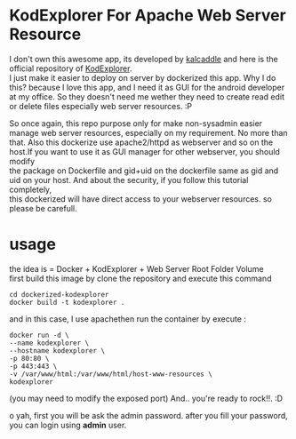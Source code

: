 # KodExplorer For Apache Web Server Resource
I don't own this awesome app, its developed by <a href="https://github.com/kalcaddle/">kalcaddle</a> and here is the official repository of <a href="https://github.com/kalcaddle/KodExplorer">KodExplorer</a>.    
I just make it easier to deploy on server by dockerized this app. Why I do this? because I love this app, and I need it as GUI for the android developer at my office. So they doesn't need me wether they need to create read edit or delete files especially web server resources. :P    

So once again, this repo purpose only for make non-sysadmin easier manage web server resources, especially on my requirement. No more than that. Also this dockerize use apache2/httpd as webserver and so on the host.If you want to use it as GUI manager for other webserver, you should modify    
the package on Dockerfile and gid+uid on the dockerfile same as gid and uid on your host. And about the security, if you follow this tutorial completely,    
this dockerized will have direct access to your webserver resources. so please be carefull.

# usage
the idea is = Docker + KodExplorer + Web Server Root Folder Volume   
first build this image by clone the repository and execute this command
```
cd dockerized-kodexplorer
docker build -t kodexplorer .
```
and in this case, I use apachethen run the container by execute :

```
docker run -d \
--name kodexplorer \
--hostname kodexplorer \
-p 80:80 \
-p 443:443 \
-v /var/www/html:/var/www/html/host-www-resources \
kodexplorer
```
(you may need to modify the exposed port)
And.. you're ready to rock!!. :D

o yah, first you will be ask the admin password. after you fill your password, you can login using __admin__ user.
